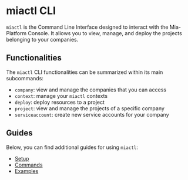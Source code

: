 # miactl CLI

`miactl` is the Command Line Interface designed to interact with the Mia-Platform Console.
It allows you to view, manage, and deploy the projects belonging to your companies.

## Functionalities

The `miactl` CLI functionalities can be summarized within its main subcommands:

- `company`: view and manage the companies that you can access
- `context`: manage your `miactl` contexts
- `deploy`: deploy resources to a project
- `project`: view and manage the projects of a specific company
- `serviceaccount`: create new service accounts for your company

## Guides

Below, you can find additional guides for using `miactl`:

- [Setup](./20_setup.md)
- [Commands](./30_commands.md)
- [Examples](./40_examples.md)
